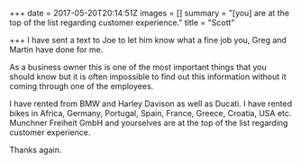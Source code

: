 +++
date = 2017-05-20T20:14:51Z
images = []
summary = "[you] are at the top of the list regarding customer experience."
title = "Scott"

+++
I have sent a text to Joe to let him know what a fine job you, Greg and Martin have done for me.

As a business owner this is one of the most important things that you should know but it is often impossible to find out this information without it coming through one of the employees.

I have rented from BMW and Harley Davison as well as Ducati. I have rented bikes in Africa, Germany, Portugal, Spain, France, Greece, Croatia, USA etc. Munchner Freiheit GmbH and yourselves are at the top of the list regarding customer experience.

Thanks again.